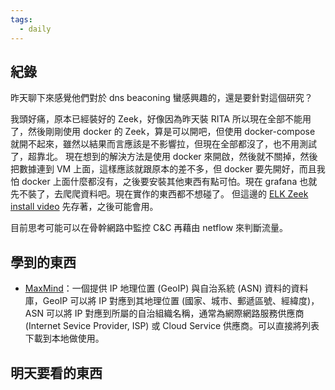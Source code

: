 ```yaml
---
tags:
  - daily
---
```

## 紀錄
昨天聊下來感覺他們對於 dns beaconing 蠻感興趣的，還是要針對這個研究？

我頭好痛，原本已經裝好的 Zeek，好像因為昨天裝 RITA 所以現在全部不能用了，然後剛剛使用 docker 的 Zeek，算是可以開吧，但使用 docker-compose 就開不起來，雖然以結果而言應該是不影響拉，但現在全部都沒了，也不用測試了，超靠北。
現在想到的解決方法是使用 docker 來開啟，然後就不關掉，然後把數據連到 VM 上面，這樣應該就跟原本的差不多，但 docker 要先開好，而且我怕 docker 上面什麼都沒有，之後要安裝其他東西有點可怕。現在 grafana 也就先不裝了，去爬爬資料吧。現在實作的東西都不想碰了。
但這邊的 [ELK Zeek install video](https://www.youtube.com/watch?v=DBZWGOfJIqM) 先存著，之後可能會用。

目前思考可能可以在骨幹網路中監控 C&C 再藉由 netflow 來判斷流量。
## 學到的東西
- [MaxMind](https://www.maxmind.com/en/home)：一個提供 IP 地理位置 (GeoIP) 與自治系統 (ASN) 資料的資料庫，GeoIP 可以將 IP 對應到其地理位置 (國家、城市、郵遞區號、經緯度)，ASN 可以將 IP 對應到所屬的自治組織名稱，通常為網際網路服務供應商 (Internet Sevice Provider, ISP) 或 Cloud Service 供應商。可以直接將列表下載到本地做使用。
## 明天要看的東西
